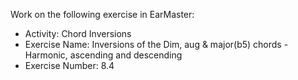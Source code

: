 Work on the following exercise in EarMaster:
- Activity: Chord Inversions
- Exercise Name: Inversions of the Dim, aug & major(b5) chords - Harmonic, ascending and descending
- Exercise Number: 8.4
